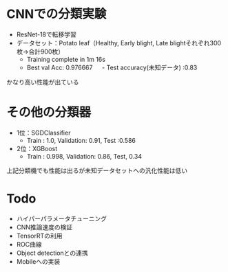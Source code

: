 # CNNでの分類実験
- ResNet-18で転移学習
- データセット：Potato leaf（Healthy, Early blight, Late blightそれぞれ300枚->合計900枚）
  - Training complete in 1m 16s
  - Best val Acc: 0.976667
　  - Test accuracy(未知データ) :0.83

かなり高い性能が出ている

# その他の分類器
- 1位：SGDClassifier 
   - Train : 1.0, Validation: 0.91, Test :0.586
- 2位：XGBoost　
  - Train : 0.998, Validation: 0.86, Test, 0.34

上記分類機でも性能は出るが未知データセットへの汎化性能は低い

# Todo
- ハイパーパラメータチューニング
- CNN推論速度の検証
- TensorRTの利用
-  ROC曲線
- Object detectionとの連携
-  Mobileへの実装